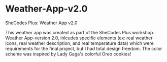 # Weather-App-v2.0
SheCodes Plus: Weather App v2.0

This weather app was created as part of the SheCodes Plus workshop. Weather App-version 2.0, inlcudes specific elements (ex: real weather icons, real weather description, and real temperature data) which were requirements for the final project, but I had total design freedom. The color scheme was inspired by Lady Gaga's colorful Oreo cookies!
